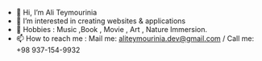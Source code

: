 - 👋 Hi, I’m Ali Teymourinia
- 📌 I’m interested in creating websites & applications
- 🎨 Hobbies : Music ,Book , Movie , Art , Nature Immersion.
- 📫 How to reach me : Mail me: aliteymourinia.dev@gmail.com / Call me: +98 937-154-9932

<!---
Aliteymourinia/Aliteymourinia is a ✨ special ✨ repository because its `README.md` (this file) appears on your GitHub profile.
You can click the Preview link to take a look at your changes.
--->
